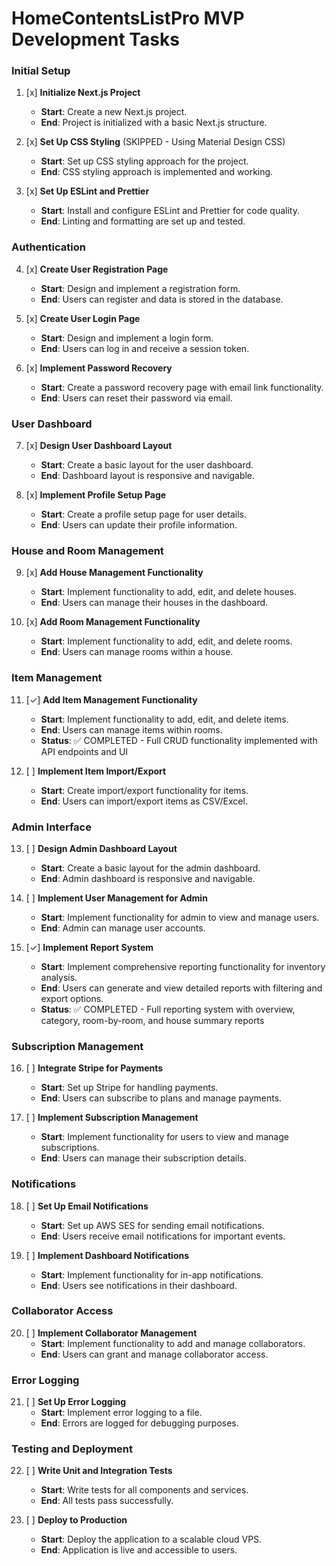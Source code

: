 # HomeContentsListPro MVP Development Tasks

### Initial Setup

1. [x] **Initialize Next.js Project**

   - **Start**: Create a new Next.js project.
   - **End**: Project is initialized with a basic Next.js structure.

2. [x] **Set Up CSS Styling** (SKIPPED - Using Material Design CSS)

   - **Start**: Set up CSS styling approach for the project.
   - **End**: CSS styling approach is implemented and working.

3. [x] **Set Up ESLint and Prettier**
   - **Start**: Install and configure ESLint and Prettier for code quality.
   - **End**: Linting and formatting are set up and tested.

### Authentication

4. [x] **Create User Registration Page**

   - **Start**: Design and implement a registration form.
   - **End**: Users can register and data is stored in the database.

5. [x] **Create User Login Page**

   - **Start**: Design and implement a login form.
   - **End**: Users can log in and receive a session token.

6. [x] **Implement Password Recovery**
   - **Start**: Create a password recovery page with email link functionality.
   - **End**: Users can reset their password via email.

### User Dashboard

7. [x] **Design User Dashboard Layout**

   - **Start**: Create a basic layout for the user dashboard.
   - **End**: Dashboard layout is responsive and navigable.

8. [x] **Implement Profile Setup Page**
   - **Start**: Create a profile setup page for user details.
   - **End**: Users can update their profile information.

### House and Room Management

9. [x] **Add House Management Functionality**

   - **Start**: Implement functionality to add, edit, and delete houses.
   - **End**: Users can manage their houses in the dashboard.

10. [x] **Add Room Management Functionality**
    - **Start**: Implement functionality to add, edit, and delete rooms.
    - **End**: Users can manage rooms within a house.

### Item Management

11. [✓] **Add Item Management Functionality**

    - **Start**: Implement functionality to add, edit, and delete items.
    - **End**: Users can manage items within rooms.
    - **Status**: ✅ COMPLETED - Full CRUD functionality implemented with API endpoints and UI

12. [ ] **Implement Item Import/Export**
    - **Start**: Create import/export functionality for items.
    - **End**: Users can import/export items as CSV/Excel.

### Admin Interface

13. [ ] **Design Admin Dashboard Layout**

    - **Start**: Create a basic layout for the admin dashboard.
    - **End**: Admin dashboard is responsive and navigable.

14. [ ] **Implement User Management for Admin**

    - **Start**: Implement functionality for admin to view and manage users.
    - **End**: Admin can manage user accounts.

15. [✓] **Implement Report System**
    - **Start**: Implement comprehensive reporting functionality for inventory analysis.
    - **End**: Users can generate and view detailed reports with filtering and export options.
    - **Status**: ✅ COMPLETED - Full reporting system with overview, category, room-by-room, and house summary reports

### Subscription Management

16. [ ] **Integrate Stripe for Payments**

    - **Start**: Set up Stripe for handling payments.
    - **End**: Users can subscribe to plans and manage payments.

17. [ ] **Implement Subscription Management**
    - **Start**: Implement functionality for users to view and manage subscriptions.
    - **End**: Users can manage their subscription details.

### Notifications

18. [ ] **Set Up Email Notifications**

    - **Start**: Set up AWS SES for sending email notifications.
    - **End**: Users receive email notifications for important events.

19. [ ] **Implement Dashboard Notifications**
    - **Start**: Implement functionality for in-app notifications.
    - **End**: Users see notifications in their dashboard.

### Collaborator Access

20. [ ] **Implement Collaborator Management**
    - **Start**: Implement functionality to add and manage collaborators.
    - **End**: Users can grant and manage collaborator access.

### Error Logging

21. [ ] **Set Up Error Logging**
    - **Start**: Implement error logging to a file.
    - **End**: Errors are logged for debugging purposes.

### Testing and Deployment

22. [ ] **Write Unit and Integration Tests**

    - **Start**: Write tests for all components and services.
    - **End**: All tests pass successfully.

23. [ ] **Deploy to Production**
    - **Start**: Deploy the application to a scalable cloud VPS.
    - **End**: Application is live and accessible to users.
